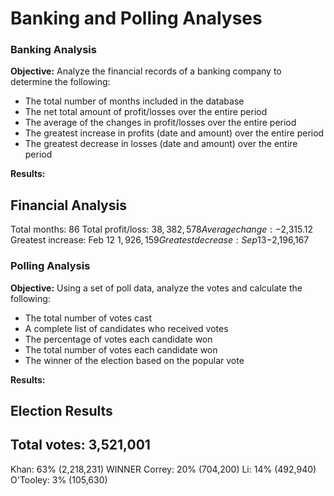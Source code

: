 # Banking and Polling Analyses

### Banking Analysis

**Objective:**  Analyze the financial records of a banking company to determine the following:
  -  The total number of months included in the database
  -  The net total amount of profit/losses over the entire period
  -  The average of the changes in profit/losses over the entire period
  -  The greatest increase in profits (date and amount) over the entire period
  -  The greatest decrease in losses (date and amount) over the entire period
  
**Results:**

Financial Analysis
---------------------
Total months:  86
Total profit/loss:  $38,382,578
Average change:  -$2,315.12
Greatest increase:  Feb 12  $1,926,159
Greatest decrease:  Sep 13  -$2,196,167
  

### Polling Analysis

**Objective:**  Using a set of poll data, analyze the votes and calculate the following:
  -  The total number of votes cast
  -  A complete list of candidates who received votes
  -  The percentage of votes each candidate won
  -  The total number of votes each candidate won
  -  The winner of the election based on the popular vote

**Results:**

Election Results
------------------------
Total votes:  3,521,001
------------------------
Khan:  63% (2,218,231)  WINNER
Correy:  20%  (704,200)
Li:  14%  (492,940)
O'Tooley:  3%  (105,630)

